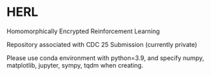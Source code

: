 # HERL
Homomorphically Encrypted Reinforcement Learning

Repository associated with CDC 25 Submission (currently private)


Please use conda environment with python=3.9, and specify numpy, matplotlib, jupyter, sympy, tqdm when creating.
